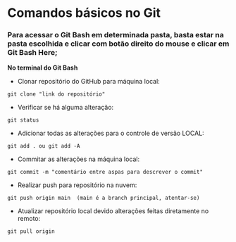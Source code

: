 # Comandos básicos no Git

### Para acessar o Git Bash em determinada pasta, basta estar na pasta escolhida e clicar com botão direito do mouse e clicar em Git Bash Here;

**No terminal do Git Bash**

- Clonar repositório do GitHub para máquina local:

`git clone "link do repositório"`

- Verificar se há alguma alteração:

`git status`

- Adicionar todas as alterações para o controle de versão LOCAL:

`git add . ou git add -A`

- Commitar as alterações na máquina local:

`git commit -m "comentário entre aspas para descrever o commit"`

- Realizar push para repositório na nuvem:

`git push origin main  (main é a branch principal, atentar-se)`

- Atualizar repositório local devido alterações feitas diretamente no remoto:

`git pull origin`

